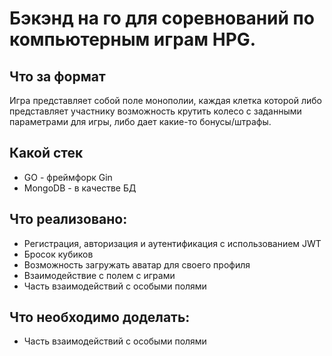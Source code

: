 # Бэкэнд на го для соревнований по компьютерным играм HPG.
## Что за формат
Игра представляет собой поле монополии, каждая клетка которой либо представляет участнику возможность крутить колесо с заданными параметрами для игры, либо дает какие-то 
бонусы/штрафы.
## Какой стек
* GO - фреймфорк Gin
* MongoDB - в качестве БД
## Что реализовано:
* Регистрация, авторизация и аутентификация с использованием JWT
* Бросок кубиков
* Возможность загружать аватар для своего профиля
* Взаимодействие с полем с играми
* Часть взаимодействий с особыми полями
## Что необходимо доделать:
* Часть взаимодействий с особыми полями
